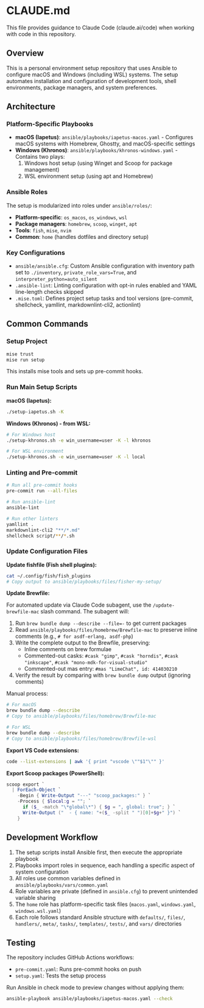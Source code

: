 # CLAUDE.md

This file provides guidance to Claude Code (claude.ai/code) when working with
code in this repository.

## Overview

This is a personal environment setup repository that uses Ansible to configure
macOS and Windows (including WSL) systems. The setup automates installation and
configuration of development tools, shell environments, package managers, and
system preferences.

## Architecture

### Platform-Specific Playbooks

- **macOS (Iapetus)**: `ansible/playbooks/iapetus-macos.yaml` - Configures
  macOS systems with Homebrew, Ghostty, and macOS-specific settings
- **Windows (Khronos)**: `ansible/playbooks/khronos-windows.yaml` - Contains
  two plays:
  1. Windows host setup (using Winget and Scoop for package management)
  2. WSL environment setup (using apt and Homebrew)

### Ansible Roles

The setup is modularized into roles under `ansible/roles/`:

- **Platform-specific**: `os_macos`, `os_windows`, `wsl`
- **Package managers**: `homebrew`, `scoop`, `winget`, `apt`
- **Tools**: `fish`, `mise`, `nvim`
- **Common**: `home` (handles dotfiles and directory setup)

### Key Configurations

- `ansible/ansible.cfg`: Custom Ansible configuration with inventory path set to
  `./inventory`, `private_role_vars=True`, and `interpreter_python=auto_silent`
- `.ansible-lint`: Linting configuration with opt-in rules enabled and YAML
  line-length checks skipped
- `.mise.toml`: Defines project setup tasks and tool versions (pre-commit,
  shellcheck, yamllint, markdownlint-cli2, actionlint)

## Common Commands

### Setup Project

```sh
mise trust
mise run setup
```

This installs mise tools and sets up pre-commit hooks.

### Run Main Setup Scripts

**macOS (Iapetus):**

```sh
./setup-iapetus.sh -K
```

**Windows (Khronos) - from WSL:**

```sh
# For Windows host
./setup-khronos.sh -e win_username=user -K -l khronos

# For WSL environment
./setup-khronos.sh -e win_username=user -K -l local
```

### Linting and Pre-commit

```sh
# Run all pre-commit hooks
pre-commit run --all-files

# Run ansible-lint
ansible-lint

# Run other linters
yamllint .
markdownlint-cli2 "**/*.md"
shellcheck script/**/*.sh
```

### Update Configuration Files

**Update fishfile (Fish shell plugins):**

```sh
cat ~/.config/fish/fish_plugins
# Copy output to ansible/playbooks/files/fisher-my-setup/
```

**Update Brewfile:**

For automated update via Claude Code subagent, use the `/update-brewfile-mac`
slash command. The subagent will:

1. Run `brew bundle dump --describe --file=-` to get current packages
2. Read `ansible/playbooks/files/homebrew/Brewfile-mac` to preserve inline
   comments (e.g., `# for asdf-erlang, asdf-php`)
3. Write the complete output to the Brewfile, preserving:
   - Inline comments on brew formulae
   - Commented-out casks: `#cask "gimp"`, `#cask "horndis"`,
     `#cask "inkscape"`, `#cask "mono-mdk-for-visual-studio"`
   - Commented-out mas entry: `#mas "LimeChat", id: 414030210`
4. Verify the result by comparing with `brew bundle dump` output (ignoring
   comments)

Manual process:

```sh
# For macOS
brew bundle dump --describe
# Copy to ansible/playbooks/files/homebrew/Brewfile-mac

# For WSL
brew bundle dump --describe
# Copy to ansible/playbooks/files/homebrew/Brewfile-wsl
```

**Export VS Code extensions:**

```sh
code --list-extensions | awk '{ print "vscode \""$1"\"" }'
```

**Export Scoop packages (PowerShell):**

```ps1
scoop export `
  | ForEach-Object `
    -Begin { Write-Output "---" "scoop_packages:" } `
    -Process { $local:g = ""; `
      if ($_ -match "\*global\*") { $g = ", global: true"; } `
      Write-Output ("  - { name: "+($_ -split " ")[0]+$g+" }") `
    }
```

## Development Workflow

1. The setup scripts install Ansible first, then execute the appropriate
   playbook
2. Playbooks import roles in sequence, each handling a specific aspect of system
   configuration
3. All roles use common variables defined in `ansible/playbooks/vars/common.yaml`
4. Role variables are private (defined in `ansible.cfg`) to prevent unintended
   variable sharing
5. The `home` role has platform-specific task files (`macos.yaml`,
   `windows.yaml`, `windows.wsl.yaml`)
6. Each role follows standard Ansible structure with `defaults/`, `files/`,
   `handlers/`, `meta/`, `tasks/`, `templates/`, `tests/`, and `vars/`
   directories

## Testing

The repository includes GitHub Actions workflows:

- `pre-commit.yaml`: Runs pre-commit hooks on push
- `setup.yaml`: Tests the setup process

Run Ansible in check mode to preview changes without applying them:

```sh
ansible-playbook ansible/playbooks/iapetus-macos.yaml --check
```
